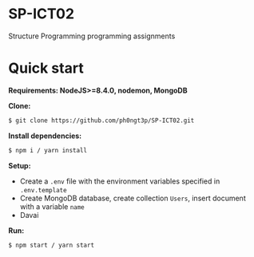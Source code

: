# SP-ICT02
Structure Programming programming assignments

Quick start
=============

**Requirements: NodeJS>=8.4.0, nodemon, MongoDB**

**Clone:**

```sh
$ git clone https://github.com/ph0ngt3p/SP-ICT02.git
```

**Install dependencies:**

```sh
$ npm i / yarn install
```

**Setup:**

- Create a `.env` file with the environment variables specified in `.env.template`
- Create MongoDB database, create collection `Users`, insert document with a variable `name`
- Davai

**Run:**

```sh
$ npm start / yarn start
```